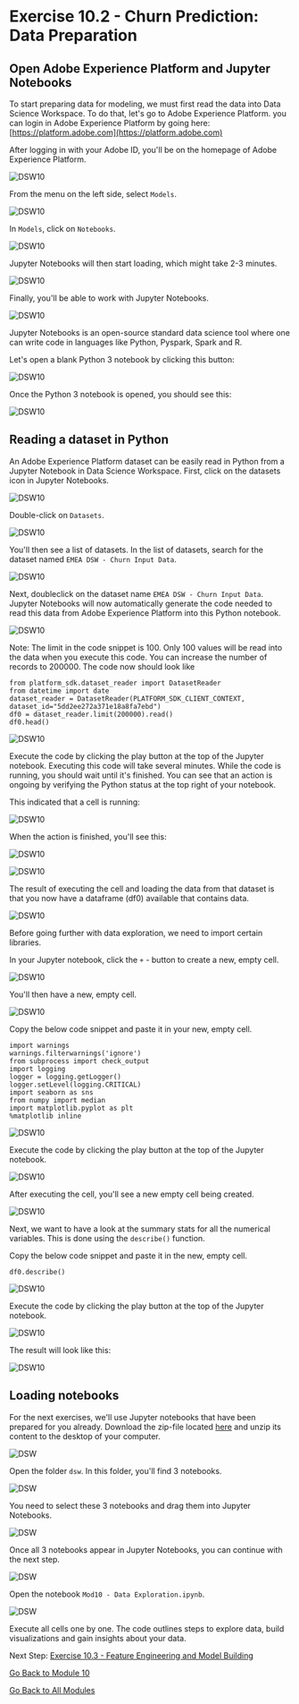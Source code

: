 # Exercise 10.2 - Churn Prediction: Data Preparation

## Open Adobe Experience Platform and Jupyter Notebooks

To start preparing data for modeling, we must first read the data into Data Science Workspace. To do that, let's go to Adobe Experience Platform. you can login in Adobe Experience Platform by going here: [https://platform.adobe.com](https://platform.adobe.com)

After logging in with your Adobe ID, you'll be on the homepage of Adobe Experience Platform.

![DSW10](./images/aephome.png)

From the menu on the left side, select ``Models``.

![DSW10](./images/aepmenumodels.png)

In ``Models``, click on ``Notebooks``.

![DSW10](./images/aepmenumodelsnb.png)

Jupyter Notebooks will then start loading, which might take 2-3 minutes.

![DSW10](./images/aepjuploading.png)

Finally, you'll be able to work with Jupyter Notebooks.

![DSW10](./images/aepjuploaded.png)

Jupyter Notebooks is an open-source standard data science tool where one can write code in languages like Python, Pyspark, Spark and R.

Let's open a blank Python 3 notebook by clicking this button:

![DSW10](./images/aepjuppy3.png)

Once the Python 3 notebook is opened, you should see this:

![DSW10](./images/aepjuppy3o.png)

## Reading a dataset in Python

An Adobe Experience Platform dataset can be easily read in Python from a Jupyter Notebook in Data Science Workspace.
First, click on the datasets icon in Jupyter Notebooks.

![DSW10](./images/aepjuppynavds.png)

Double-click on ``Datasets``.

![DSW10](./images/aepjuppynavdatasets.png)

You'll then see a list of datasets.
In the list of datasets, search for the dataset named ``EMEA DSW - Churn Input Data``.

![DSW10](./images/aepjuppynavdsci.png)

Next, doubleclick on the dataset name ``EMEA DSW - Churn Input Data``. Jupyter Notebooks will now automatically generate the code needed to read this data from Adobe Experience Platform into this Python notebook.

![DSW10](./images/aepjuppynavdscicode.png)

Note: The limit in the code snippet is 100. Only 100 values will be read into the data when you execute this code. You can increase the number of records to 200000. The code now should look like

```
from platform_sdk.dataset_reader import DatasetReader
from datetime import date
dataset_reader = DatasetReader(PLATFORM_SDK_CLIENT_CONTEXT, dataset_id="5dd2ee272a371e18a8fa7ebd")
df0 = dataset_reader.limit(200000).read()
df0.head()
```

![DSW10](./images/aepjuppynavdscicode200000.png)

Execute the code by clicking the play button at the top of the Jupyter notebook. Executing this code will take several minutes.
While the code is running, you should wait until it's finished.
You can see that an action is ongoing by verifying the Python status at the top right of your notebook.

This indicated that a cell is running:

![DSW10](./images/aepjuppyrunning.png)

When the action is finished, you'll see this:

![DSW10](./images/aepjuppyfinished.png)

![DSW10](./images/aepjuppynavdscicodeexec.png)

The result of executing the cell and loading the data from that dataset is that you now have a dataframe (df0) available that contains data.

![DSW10](./images/aepjuppydf.png)

Before going further with data exploration, we need to import certain libraries.

In your Jupyter notebook, click the ``+`` - button to create a new, empty cell.

![DSW10](./images/aepjuppynavdscicodeplus.png)

You'll then have a new, empty cell.

![DSW10](./images/aepjuppynewcell.png)

Copy the below code snippet and paste it in your new, empty cell.

```
import warnings
warnings.filterwarnings('ignore')
from subprocess import check_output
import logging
logger = logging.getLogger()
logger.setLevel(logging.CRITICAL)
import seaborn as sns
from numpy import median
import matplotlib.pyplot as plt
%matplotlib inline
```

![DSW10](./images/aepjuppynewcellcode.png)

Execute the code by clicking the play button at the top of the Jupyter notebook.

![DSW10](./images/aepjuppynavdscicodeexecp.png)

After executing the cell, you'll see a new empty cell being created.

![DSW10](./images/aepjuppynavdscicodeexecpn.png)

Next, we want to have a look at the summary stats for all the numerical variables. This is done using the ``describe()`` function.

Copy the below code snippet and paste it in the new, empty cell.

``
df0.describe()
``

![DSW10](./images/aepjuppynavdesc.png)

Execute the code by clicking the play button at the top of the Jupyter notebook.

![DSW10](./images/aepjuppynavdscicodeexecp.png)

The result will look like this:

![DSW10](./images/aepjuppydescresult.png)

## Loading notebooks

For the next exercises, we'll use Jupyter notebooks that have been prepared for you already.
Download the zip-file located [here](./resources/dsw-mod10.zip) and unzip its content to the desktop of your computer.

![DSW](./images/dswfiles.png)

Open the folder ```dsw```. In this folder, you'll find 3 notebooks.

![DSW](./images/dswdtl.png)

You need to select these 3 notebooks and drag them into Jupyter Notebooks.

![DSW](./images/dswdtldrag.png)

Once all 3 notebooks appear in Jupyter Notebooks, you can continue with the next step.

![DSW](./images/dswdtlok.png)

Open the notebook ``Mod10 - Data Exploration.ipynb``.

![DSW](./images/dswdexnb.png)

Execute all cells one by one. The code outlines steps to explore data, build visualizations and gain insights about your data.

Next Step: [Exercise 10.3 - Feature Engineering and Model Building](./ex3.md)

[Go Back to Module 10](./README.md)

[Go Back to All Modules](../../README.md)
